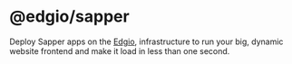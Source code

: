 # @edgio/sapper

Deploy Sapper apps on the [Edgio](https://edgio.co), infrastructure to run your big, dynamic website frontend and make it load in less than one second.

